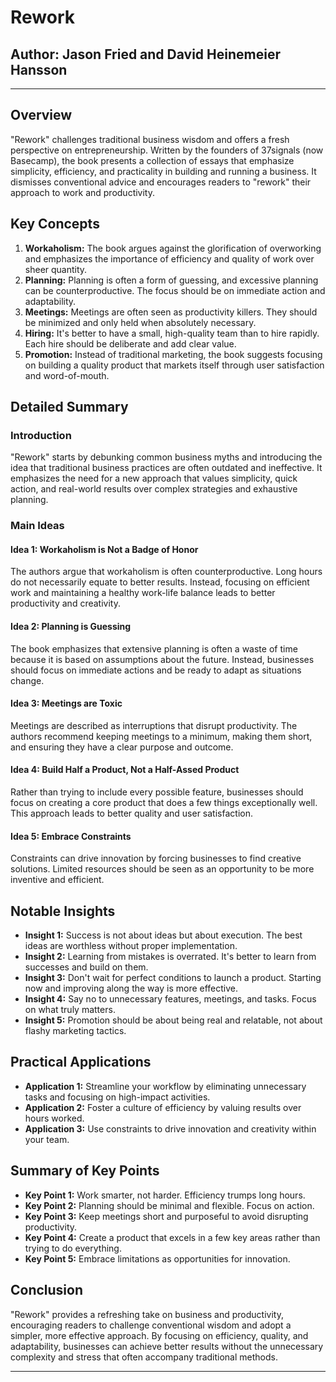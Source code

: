 # Rework

## Author: Jason Fried and David Heinemeier Hansson

---

## Overview
"Rework" challenges traditional business wisdom and offers a fresh perspective on entrepreneurship. Written by the founders of 37signals (now Basecamp), the book presents a collection of essays that emphasize simplicity, efficiency, and practicality in building and running a business. It dismisses conventional advice and encourages readers to "rework" their approach to work and productivity.

## Key Concepts
1. **Workaholism:** The book argues against the glorification of overworking and emphasizes the importance of efficiency and quality of work over sheer quantity.
2. **Planning:** Planning is often a form of guessing, and excessive planning can be counterproductive. The focus should be on immediate action and adaptability.
3. **Meetings:** Meetings are often seen as productivity killers. They should be minimized and only held when absolutely necessary.
4. **Hiring:** It's better to have a small, high-quality team than to hire rapidly. Each hire should be deliberate and add clear value.
5. **Promotion:** Instead of traditional marketing, the book suggests focusing on building a quality product that markets itself through user satisfaction and word-of-mouth.

## Detailed Summary
### Introduction
"Rework" starts by debunking common business myths and introducing the idea that traditional business practices are often outdated and ineffective. It emphasizes the need for a new approach that values simplicity, quick action, and real-world results over complex strategies and exhaustive planning.

### Main Ideas
#### Idea 1: Workaholism is Not a Badge of Honor
The authors argue that workaholism is often counterproductive. Long hours do not necessarily equate to better results. Instead, focusing on efficient work and maintaining a healthy work-life balance leads to better productivity and creativity.

#### Idea 2: Planning is Guessing
The book emphasizes that extensive planning is often a waste of time because it is based on assumptions about the future. Instead, businesses should focus on immediate actions and be ready to adapt as situations change.

#### Idea 3: Meetings are Toxic
Meetings are described as interruptions that disrupt productivity. The authors recommend keeping meetings to a minimum, making them short, and ensuring they have a clear purpose and outcome.

#### Idea 4: Build Half a Product, Not a Half-Assed Product
Rather than trying to include every possible feature, businesses should focus on creating a core product that does a few things exceptionally well. This approach leads to better quality and user satisfaction.

#### Idea 5: Embrace Constraints
Constraints can drive innovation by forcing businesses to find creative solutions. Limited resources should be seen as an opportunity to be more inventive and efficient.

## Notable Insights
- **Insight 1:** Success is not about ideas but about execution. The best ideas are worthless without proper implementation.
- **Insight 2:** Learning from mistakes is overrated. It's better to learn from successes and build on them.
- **Insight 3:** Don't wait for perfect conditions to launch a product. Starting now and improving along the way is more effective.
- **Insight 4:** Say no to unnecessary features, meetings, and tasks. Focus on what truly matters.
- **Insight 5:** Promotion should be about being real and relatable, not about flashy marketing tactics.

## Practical Applications
- **Application 1:** Streamline your workflow by eliminating unnecessary tasks and focusing on high-impact activities.
- **Application 2:** Foster a culture of efficiency by valuing results over hours worked.
- **Application 3:** Use constraints to drive innovation and creativity within your team.

## Summary of Key Points
- **Key Point 1:** Work smarter, not harder. Efficiency trumps long hours.
- **Key Point 2:** Planning should be minimal and flexible. Focus on action.
- **Key Point 3:** Keep meetings short and purposeful to avoid disrupting productivity.
- **Key Point 4:** Create a product that excels in a few key areas rather than trying to do everything.
- **Key Point 5:** Embrace limitations as opportunities for innovation.

## Conclusion
"Rework" provides a refreshing take on business and productivity, encouraging readers to challenge conventional wisdom and adopt a simpler, more effective approach. By focusing on efficiency, quality, and adaptability, businesses can achieve better results without the unnecessary complexity and stress that often accompany traditional methods.

---

